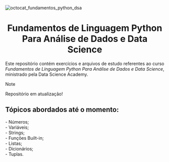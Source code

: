 ![octocat_fundamentos_python_dsa](https://github.com/user-attachments/assets/aa764673-3ddf-4eb6-b4dd-dd550b0e8ae7)

<h1 align="center">Fundamentos de Linguagem Python Para Análise de Dados e Data Science</h1>

<p align="justify">Este repositório contém exercícios e arquivos de estudo referentes ao curso <em>Fundamentos de Linguagem Python Para Análise de Dados e Data Science</em>, ministrado pela Data Science Academy.<br/>
  
> [!NOTE]
> Repositório em atualização!<br/>

<h2>Tópicos abordados até o momento:</h2>
- Números;<br/>
- Variáveis;<br/>
- Strings;<br/>
- Funções Built-in;<br/>
- Listas;<br/>
- Dicionários;<br/>
- Tuplas.</p><br/>

